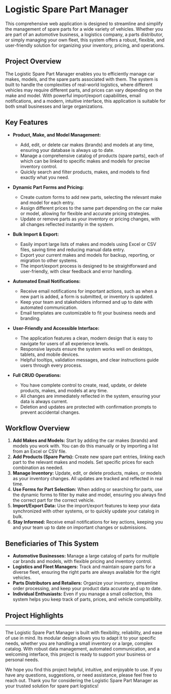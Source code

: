 # Logistic Spare Part Manager

This comprehensive web application is designed to streamline and simplify the management of spare parts for a wide variety of vehicles. Whether you are part of an automotive business, a logistics company, a parts distributor, or simply managing your own fleet, this system offers a robust, flexible, and user-friendly solution for organizing your inventory, pricing, and operations.

## Project Overview

The Logistic Spare Part Manager enables you to efficiently manage car makes, models, and the spare parts associated with them. The system is built to handle the complexities of real-world logistics, where different vehicles may require different parts, and prices can vary depending on the make and model. With powerful import/export capabilities, email notifications, and a modern, intuitive interface, this application is suitable for both small businesses and large organizations.

## Key Features

- **Product, Make, and Model Management:**
  - Add, edit, or delete car makes (brands) and models at any time, ensuring your database is always up to date.
  - Manage a comprehensive catalog of products (spare parts), each of which can be linked to specific makes and models for precise inventory control.
  - Quickly search and filter products, makes, and models to find exactly what you need.

- **Dynamic Part Forms and Pricing:**
  - Create custom forms to add new parts, selecting the relevant make and model for each entry.
  - Assign different prices to the same part depending on the car make or model, allowing for flexible and accurate pricing strategies.
  - Update or remove parts as your inventory or pricing changes, with all changes reflected instantly in the system.

- **Bulk Import & Export:**
  - Easily import large lists of makes and models using Excel or CSV files, saving time and reducing manual data entry.
  - Export your current makes and models for backup, reporting, or migration to other systems.
  - The import/export process is designed to be straightforward and user-friendly, with clear feedback and error handling.

- **Automated Email Notifications:**
  - Receive email notifications for important actions, such as when a new part is added, a form is submitted, or inventory is updated.
  - Keep your team and stakeholders informed and up to date with automated communication.
  - Email templates are customizable to fit your business needs and branding.

- **User-Friendly and Accessible Interface:**
  - The application features a clean, modern design that is easy to navigate for users of all experience levels.
  - Responsive layouts ensure the system works well on desktops, tablets, and mobile devices.
  - Helpful tooltips, validation messages, and clear instructions guide users through every process.

- **Full CRUD Operations:**
  - You have complete control to create, read, update, or delete products, makes, and models at any time.
  - All changes are immediately reflected in the system, ensuring your data is always current.
  - Deletion and updates are protected with confirmation prompts to prevent accidental changes.

## Workflow Overview

1. **Add Makes and Models:** Start by adding the car makes (brands) and models you work with. You can do this manually or by importing a list from an Excel or CSV file.
2. **Add Products (Spare Parts):** Create new spare part entries, linking each part to the relevant makes and models. Set specific prices for each combination as needed.
3. **Manage Inventory:** Update, edit, or delete products, makes, or models as your inventory changes. All updates are tracked and reflected in real time.
4. **Use Forms for Part Selection:** When adding or searching for parts, use the dynamic forms to filter by make and model, ensuring you always find the correct part for the correct vehicle.
5. **Import/Export Data:** Use the import/export features to keep your data synchronized with other systems, or to quickly update your catalog in bulk.
6. **Stay Informed:** Receive email notifications for key actions, keeping you and your team up to date on important changes or submissions.

## Beneficiaries of This System

- **Automotive Businesses:** Manage a large catalog of parts for multiple car brands and models, with flexible pricing and inventory control.
- **Logistics and Fleet Managers:** Track and maintain spare parts for a diverse fleet, ensuring the right parts are always available for the right vehicles.
- **Parts Distributors and Retailers:** Organize your inventory, streamline order processing, and keep your product data accurate and up to date.
- **Individual Enthusiasts:** Even if you manage a small collection, this system helps you keep track of parts, prices, and vehicle compatibility.

## Project Highlights
------------------------
The Logistic Spare Part Manager is built with flexibility, reliability, and ease of use in mind. Its modular design allows you to adapt it to your specific needs, whether you are handling a small inventory or a large, complex catalog. With robust data management, automated communication, and a welcoming interface, this project is ready to support your business or personal needs.

We hope you find this project helpful, intuitive, and enjoyable to use. If you have any questions, suggestions, or need assistance, please feel free to reach out. Thank you for considering the Logistic Spare Part Manager as your trusted solution for spare part logistics!
